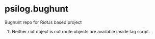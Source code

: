 # psilog.bughunt
Bughunt repo for RiotJs based project

1) Neither riot object is not route objects are available inside tag script.
